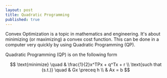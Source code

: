 ```yaml
---
layout: post
title: Quadratic Programming
published: true
---
```


Convex Optimization is a topic in mathematics and engineering. It's about minimizing (or maximizing) a convex cost function. 
This can be done in a computer very quickly by using Quadratic Programming (QP).

Quadratic Programming (QP) is on the following form

$$
\text{minimize} \quad & \frac{1}{2}x^TPx + q^Tx + r \\
\text{such that (s.t.)} \quad & Gx \preceq h \\
& Ax = b
$$
